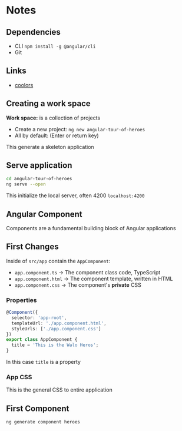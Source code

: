 # Notes

## Dependencies

- CLI `npm install -g @angular/cli`
- Git

## Links

- [coolors](https://coolors.co/e8e9f3-cecece-a6a6a8-272635-b1e5f2)

## Creating a work space

**Work space:**  is a collection of projects

- Create a new project: `ng new angular-tour-of-heroes`
- All by default: (Enter or return key)

This generate a skeleton application

## Serve application

```sh
cd angular-tour-of-heroes
ng serve --open
```

This initialize the local server, often 4200 `localhost:4200`

## Angular Component

Components are a fundamental building block of Angular applications

## First Changes

Inside of `src/app` contain the `AppComponent`:

- `app.component.ts` -> The component class code, TypeScript
- `app.component.html` -> The component template, written in HTML
- `app.component.css` -> The component's **private** CSS

### Properties

```typescript
@Component({
  selector: 'app-root',
  templateUrl: './app.component.html',
  styleUrls: ['./app.component.css']
})
export class AppComponent {
  title = 'This is the Walo Heros';
}
```

In this case `title` is a property

### App CSS

This is the general CSS to entire application

## First Component

```sh
ng generate component heroes
```

